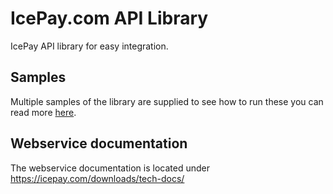 # IcePay.com API Library

IcePay API library for easy integration.

## Samples

Multiple samples of the library are supplied to see how to run these you can read more [here](samples/README.md).

## Webservice documentation
The webservice documentation is located under https://icepay.com/downloads/tech-docs/
